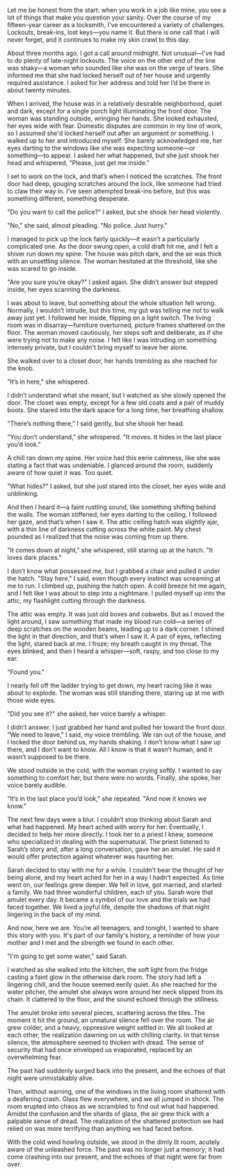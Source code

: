 Let me be honest from the start: when you work in a job like mine, you see a lot of things that make you question your sanity. Over the course of my fifteen-year career as a locksmith, I've encountered a variety of challenges. Lockouts, break-ins, lost keys—you name it. But there is one call that I will never forget, and it continues to make my skin crawl to this day.



About three months ago, I got a call around midnight. Not unusual—I've had to do plenty of late-night lockouts. The voice on the other end of the line was shaky—a woman who sounded like she was on the verge of tears. She informed me that she had locked herself out of her house and urgently required assistance. I asked for her address and told her I’d be there in about twenty minutes.



When I arrived, the house was in a relatively desirable neighborhood, quiet and dark, except for a single porch light illuminating the front door. The woman was standing outside, wringing her hands. She looked exhausted, her eyes wide with fear. Domestic disputes are common in my line of work, so I assumed she'd locked herself out after an argument or something. I walked up to her and introduced myself. She barely acknowledged me, her eyes darting to the windows like she was expecting someone—or something—to appear. I asked her what happened, but she just shook her head and whispered, "Please, just get me inside."



I set to work on the lock, and that’s when I noticed the scratches. The front door had deep, gouging scratches around the lock, like someone had tried to claw their way in. I’ve seen attempted break-ins before, but this was something different, something desperate.



"Do you want to call the police?" I asked, but she shook her head violently.



"No," she said, almost pleading. "No police. Just hurry."



I managed to pick up the lock fairly quickly—it wasn’t a particularly complicated one. As the door swung open, a cold draft hit me, and I felt a shiver run down my spine. The house was pitch dark, and the air was thick with an unsettling silence. The woman hesitated at the threshold, like she was scared to go inside.



"Are you sure you’re okay?" I asked again. She didn’t answer but stepped inside, her eyes scanning the darkness.



I was about to leave, but something about the whole situation felt wrong. Normally, I wouldn’t intrude, but this time, my gut was telling me not to walk away just yet. I followed her inside, flipping on a light switch. The living room was in disarray—furniture overturned, picture frames shattered on the floor. The woman moved cautiously, her steps soft and deliberate, as if she were trying not to make any noise. I felt like I was intruding on something intensely private, but I couldn't bring myself to leave her alone.



She walked over to a closet door, her hands trembling as she reached for the knob.



"It’s in here," she whispered.



I didn’t understand what she meant, but I watched as she slowly opened the door. The closet was empty, except for a few old coats and a pair of muddy boots. She stared into the dark space for a long time, her breathing shallow.



"There’s nothing there," I said gently, but she shook her head.



"You don’t understand," she whispered. "It moves. It hides in the last place you’d look."



A chill ran down my spine. Her voice had this eerie calmness, like she was stating a fact that was undeniable. I glanced around the room, suddenly aware of how quiet it was. Too quiet.



"What hides?" I asked, but she just stared into the closet, her eyes wide and unblinking.



And then I heard it—a faint rustling sound, like something shifting behind the walls. The woman stiffened, her eyes darting to the ceiling. I followed her gaze, and that’s when I saw it. The attic ceiling hatch was slightly ajar, with a thin line of darkness cutting across the white paint. My chest pounded as I realized that the noise was coming from up there.



"It comes down at night," she whispered, still staring up at the hatch. "It loves dark places."



I don’t know what possessed me, but I grabbed a chair and pulled it under the hatch. "Stay here," I said, even though every instinct was screaming at me to run. I climbed up, pushing the hatch open. A cold breeze hit me again, and I felt like I was about to step into a nightmare. I pulled myself up into the attic, my flashlight cutting through the darkness.



The attic was empty. It was just old boxes and cobwebs. But as I moved the light around, I saw something that made my blood run cold—a series of deep scratches on the wooden beams, leading up to a dark corner. I shined the light in that direction, and that’s when I saw it. A pair of eyes, reflecting the light, stared back at me. I froze; my breath caught in my throat. The eyes blinked, and then I heard a whisper—soft, raspy, and too close to my ear.



"Found you."



I nearly fell off the ladder trying to get down, my heart racing like it was about to explode. The woman was still standing there, staring up at me with those wide eyes.



"Did you see it?" she asked, her voice barely a whisper.



I didn’t answer. I just grabbed her hand and pulled her toward the front door. "We need to leave," I said, my voice trembling. We ran out of the house, and I locked the door behind us, my hands shaking. I don’t know what I saw up there, and I don’t want to know. All I know is that it wasn’t human, and it wasn’t supposed to be there.



We stood outside in the cold, with the woman crying softly. I wanted to say something to comfort her, but there were no words. Finally, she spoke, her voice barely audible.



"It’s in the last place you’d look," she repeated. "And now it knows we know."



The next few days were a blur. I couldn’t stop thinking about Sarah and what had happened. My heart ached with worry for her. Eventually, I decided to help her more directly. I took her to a priest I knew, someone who specialized in dealing with the supernatural. The priest listened to Sarah’s story and, after a long conversation, gave her an amulet. He said it would offer protection against whatever was haunting her.



Sarah decided to stay with me for a while. I couldn’t bear the thought of her being alone, and my heart ached for her in a way I hadn’t expected. As time went on, our feelings grew deeper. We fell in love, got married, and started a family. We had three wonderful children, each of you. Sarah wore that amulet every day. It became a symbol of our love and the trials we had faced together. We lived a joyful life, despite the shadows of that night lingering in the back of my mind.



And now, here we are. You’re all teenagers, and tonight, I wanted to share this story with you. It's part of our family's history, a reminder of how your mother and I met and the strength we found in each other.



"I'm going to get some water," said Sarah.



I watched as she walked into the kitchen, the soft light from the fridge casting a faint glow in the otherwise dark room. The story had left a lingering chill, and the house seemed eerily quiet. As she reached for the water pitcher, the amulet she always wore around her neck slipped from its chain. It clattered to the floor, and the sound echoed through the stillness.



The amulet broke into several pieces, scattering across the tiles. The moment it hit the ground, an unnatural silence fell over the room. The air grew colder, and a heavy, oppressive weight settled in. We all looked at each other, the realization dawning on us with chilling clarity. In that tense silence, the atmosphere seemed to thicken with dread. The sense of security that had once enveloped us evaporated, replaced by an overwhelming fear.



The past had suddenly surged back into the present, and the echoes of that night were unmistakably alive.



Then, without warning, one of the windows in the living room shattered with a deafening crash. Glass flew everywhere, and we all jumped in shock. The room erupted into chaos as we scrambled to find out what had happened. Amidst the confusion and the shards of glass, the air grew thick with a palpable sense of dread. The realization of the shattered protection we had relied on was more terrifying than anything we had faced before.



With the cold wind howling outside, we stood in the dimly lit room, acutely aware of the unleashed force. The past was no longer just a memory; it had come crashing into our present, and the echoes of that night were far from over.